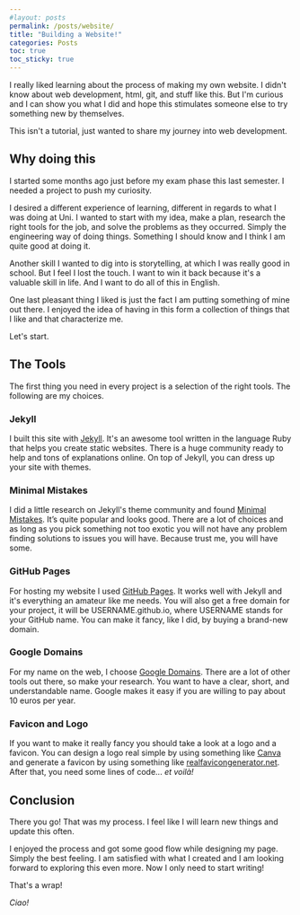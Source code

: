 ```yaml
---
#layout: posts
permalink: /posts/website/
title: "Building a Website!"
categories: Posts
toc: true
toc_sticky: true
---
```


I really liked learning about the process of making my own website.
I didn't know about web development, html, git, and stuff like this.
But I'm curious and I can show you what I did and hope this stimulates someone else to try something new by themselves.

This isn't a tutorial, just wanted to share my journey into web development.

## Why doing this
I started some months ago just before my exam phase this last semester. I needed a project to push my curiosity.

I desired a different experience of learning, different in regards to what I was doing at Uni. I wanted to start with my idea, make a plan, research the right tools for the job, and solve the problems as they occurred. Simply the engineering way of doing things. Something I should know and I think I am quite good at doing it.

Another skill I wanted to dig into is storytelling, at which I was really good in school. But I feel I lost the touch. I want to win it back because it's a valuable skill in life. And I want to do all of this in English.

One last pleasant thing I liked is just the fact I am putting something of mine out there. I enjoyed the idea of having in this form a collection of things that I like and that characterize me.

Let's start.


## The Tools
The first thing you need in every project is a selection of the right tools.
The following are my choices.

### Jekyll
I built this site with [Jekyll][1]. It's an awesome tool written in the language Ruby that helps you create static websites. There is a huge community ready to help and tons of explanations online. On top of Jekyll, you can dress up your site with themes.

### Minimal Mistakes
I did a little research on Jekyll's theme community and found [Minimal Mistakes][2]. It’s quite popular and looks good. There are a lot of choices and as long as you pick something not too exotic you will not have any problem finding solutions to issues you will have. Because trust me, you will have some.

### GitHub Pages
For hosting my website I used [GitHub Pages][3]. It works well with Jekyll and it's everything an amateur like me needs. You will also get a free domain for your project, it will be USERNAME.github.io, where USERNAME stands for your GitHub name.
You can make it fancy, like I did, by buying a brand-new domain.

### Google Domains
For my name on the web, I choose [Google Domains][4]. There are a lot of other tools out there, so make your research. You want to have a clear, short, and understandable name. Google makes it easy if you are willing to pay about 10 euros per year.

### Favicon and Logo
If you want to make it really fancy you should take a look at a logo and a favicon. You can design a logo real simple by using something like [Canva][5] and generate a favicon by using something like [realfavicongenerator.net][6].
After that, you need some lines of code... *et voilà!*

## Conclusion
There you go! That was my process. I feel like I will learn new things and update this often.

I enjoyed the process and got some good flow while designing my page. Simply the best feeling. I am satisfied with what I created and I am looking forward to exploring this even more. Now I only need to start writing!

That's a wrap!

*Ciao!*

<!-------------------------------- FOOTER ---------------------------->


[1]: https://jekyllrb.com/
[2]: https://mmistakes.github.io/minimal-mistakes/
[3]: https://pages.github.com/
[4]: https://domains.google/
[5]: https://www.canva.com/en_gb/
[6]: https://realfavicongenerator.net/
